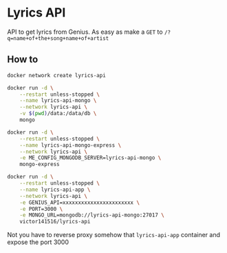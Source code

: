 # Lyrics API


API to get lyrics from Genius. As easy as make a `GET` to `/?q=name+of+the+song+name+of+artist`

## How to

```sh
docker network create lyrics-api

docker run -d \
    --restart unless-stopped \
    --name lyrics-api-mongo \
    --network lyrics-api \
    -v $(pwd)/data:/data/db \
    mongo

docker run -d \
    --restart unless-stopped \
    --name lyrics-api-mongo-express \
    --network lyrics-api \
    -e ME_CONFIG_MONGODB_SERVER=lyrics-api-mongo \
    mongo-express

docker run -d \
    --restart unless-stopped \
    --name lyrics-api-app \
    --network lyrics-api \
    -e GENIUS_API=xxxxxxxxxxxxxxxxxxxxxxx \
    -e PORT=3000 \
    -e MONGO_URL=mongodb://lyrics-api-mongo:27017 \
    victor141516/lyrics-api
```

Not you have to reverse proxy somehow that `lyrics-api-app` container and expose the port 3000
